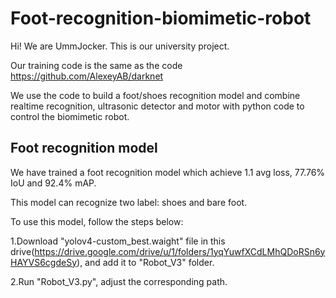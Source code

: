 # Foot-recognition-biomimetic-robot
Hi! We are UmmJocker. This is our university project. 

Our training code is the same as the code https://github.com/AlexeyAB/darknet

We use the code to build a foot/shoes recognition model 
and combine realtime recognition, ultrasonic detector and motor with python code to control the biomimetic robot.

## Foot recognition model
We have trained a foot recognition model which achieve 1.1 avg loss, 77.76% IoU and 92.4% mAP.

This model can recognize two label: shoes and bare foot. 

To use this model, follow the steps below:

1.Download "yolov4-custom_best.waight" file in this drive(https://drive.google.com/drive/u/1/folders/1yqYuwfXCdLMhQDoRSn6yHAYVS6cgdeSy), 
and add it to "Robot_V3" folder.

2.Run "Robot_V3.py", adjust the corresponding path. 
